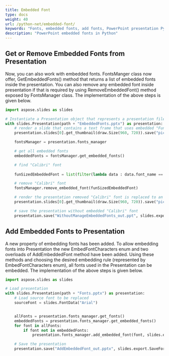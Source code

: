 ```yaml
---
title: Embedded Font
type: docs
weight: 40
url: /python-net/embedded-font/
keywords: "Fonts, embedded fonts, add fonts, PowerPoint presentation Python, Aspose.Slides for Python via .NET"
description: "PowerPoint embedded fonts in Python"
---
```


## **Get or Remove Embedded Fonts from Presentation**
Now, you can also work with embedded fonts. FontsManger class now offer, GetEmbeddedFonts() method that returns a list of embedded fonts inside the presentation. You can also remove any embedded font inside presentation if that is required by using RemoveEmbeddedFont() method exposed by FontsManager class. The implementation of the above steps is given below.

```py
import aspose.slides as slides

# Instantiate a Presentation object that represents a presentation file
with slides.Presentation(path + "EmbeddedFonts.pptx") as presentation:
    # render a slide that contains a text frame that uses embedded "FunSized"
    presentation.slides[0].get_thumbnail(draw.Size(960, 720)).save("picture1_out.png", draw.imaging.ImageFormat.png)

    fontsManager = presentation.fonts_manager

    # get all embedded fonts
    embeddedFonts = fontsManager.get_embedded_fonts()

    # find "Calibri" font
    
    funSizedEmbeddedFont = list(filter(lambda data : data.font_name == "Calibri", embeddedFonts))[0]

    # remove "Calibri" font
    fontsManager.remove_embedded_font(funSizedEmbeddedFont)

    # render the presentation removed "Calibri" font is replaced to an existing one
    presentation.slides[0].get_thumbnail(draw.Size(960, 720)).save("picture2_out.png", draw.imaging.ImageFormat.png)

    # save the presentation without embedded "Calibri" font
    presentation.save("WithoutManageEmbeddedFonts_out.ppt", slides.export.SaveFormat.PPT)
```



## **Add Embedded Fonts to Presentation**
A new property of embedding fonts has been added. To allow embedding fonts into Presentation the new EmbedFontCharacters enum and two overloads of AddEmbeddedFont method have been added. Using these methods and choosing the desired embedding rule (represented by EmbedFontCharacters enum), all fonts used in the Presentation can be embedded. The implementation of the above steps is given below.

```py
import aspose.slides as slides

# Load presentation
with slides.Presentation(path + "Fonts.pptx") as presentation:
    # Load source font to be replaced
    sourceFont = slides.FontData("Arial")


    allFonts = presentation.fonts_manager.get_fonts()
    embeddedFonts = presentation.fonts_manager.get_embedded_fonts()
    for font in allFonts:
        if font not in embeddedFonts:
            presentation.fonts_manager.add_embedded_font(font, slides.export.EmbedFontCharacters.ALL)

    # Save the presentation
    presentation.save("AddEmbeddedFont_out.pptx", slides.export.SaveFormat.PPTX)
```

